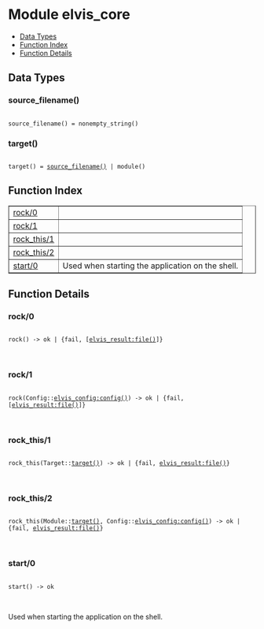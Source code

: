 

# Module elvis_core #
* [Data Types](#types)
* [Function Index](#index)
* [Function Details](#functions)

<a name="types"></a>

## Data Types ##




### <a name="type-source_filename">source_filename()</a> ###


<pre><code>
source_filename() = nonempty_string()
</code></pre>




### <a name="type-target">target()</a> ###


<pre><code>
target() = <a href="#type-source_filename">source_filename()</a> | module()
</code></pre>

<a name="index"></a>

## Function Index ##


<table width="100%" border="1" cellspacing="0" cellpadding="2" summary="function index"><tr><td valign="top"><a href="#rock-0">rock/0</a></td><td></td></tr><tr><td valign="top"><a href="#rock-1">rock/1</a></td><td></td></tr><tr><td valign="top"><a href="#rock_this-1">rock_this/1</a></td><td></td></tr><tr><td valign="top"><a href="#rock_this-2">rock_this/2</a></td><td></td></tr><tr><td valign="top"><a href="#start-0">start/0</a></td><td>Used when starting the application on the shell.</td></tr></table>


<a name="functions"></a>

## Function Details ##

<a name="rock-0"></a>

### rock/0 ###

<pre><code>
rock() -&gt; ok | {fail, [<a href="elvis_result.md#type-file">elvis_result:file()</a>]}
</code></pre>
<br />

<a name="rock-1"></a>

### rock/1 ###

<pre><code>
rock(Config::<a href="elvis_config.md#type-config">elvis_config:config()</a>) -&gt; ok | {fail, [<a href="elvis_result.md#type-file">elvis_result:file()</a>]}
</code></pre>
<br />

<a name="rock_this-1"></a>

### rock_this/1 ###

<pre><code>
rock_this(Target::<a href="#type-target">target()</a>) -&gt; ok | {fail, <a href="elvis_result.md#type-file">elvis_result:file()</a>}
</code></pre>
<br />

<a name="rock_this-2"></a>

### rock_this/2 ###

<pre><code>
rock_this(Module::<a href="#type-target">target()</a>, Config::<a href="elvis_config.md#type-config">elvis_config:config()</a>) -&gt; ok | {fail, <a href="elvis_result.md#type-file">elvis_result:file()</a>}
</code></pre>
<br />

<a name="start-0"></a>

### start/0 ###

<pre><code>
start() -&gt; ok
</code></pre>
<br />

Used when starting the application on the shell.

